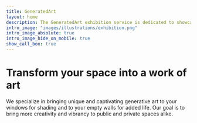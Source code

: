 ```yaml
---
title: GeneratedArt
layout: home
description: The GeneratedArt exhibition service is dedicated to showcasing the best and most innovative works of generative art from around the world. Our team of experienced curators carefully selects and reviews each piece of artwork, ensuring that it meets our high standards for technical proficiency, artistic vision, and creativity.
intro_image: "images/illustrations/exhibition.png"
intro_image_absolute: true
intro_image_hide_on_mobile: true
show_call_box: true
---
```


# Transform your space into a work of art

We specialize in bringing unique and captivating generative art to your windows for shading and to your empty walls for added life. Our goal is to bring more creativity and vibrancy to public and private spaces alike. 
